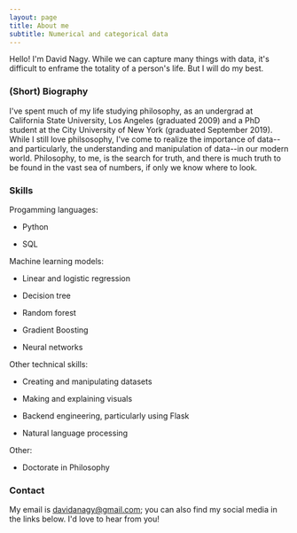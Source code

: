 ```yaml
---
layout: page
title: About me
subtitle: Numerical and categorical data
---
```


Hello! I'm David Nagy. While we can capture many things with data, it's difficult to enframe the totality of a person's life. But I will do my best.

### (Short) Biography

I've spent much of my life studying philosophy, as an undergrad at California State University, Los Angeles (graduated 2009) and a PhD student at the City University of New York (graduated September 2019). While I still love philsosophy, I've come to realize the importance of data--and particularly, the understanding and manipulation of data--in our modern world. Philosophy, to me, is the search for truth, and there is much truth to be found in the vast sea of numbers, if only we know where to look.

### Skills

Progamming languages:

- Python

- SQL

Machine learning models:

- Linear and logistic regression

- Decision tree

- Random forest

- Gradient Boosting

- Neural networks

Other technical skills:

- Creating and manipulating datasets

- Making and explaining visuals

- Backend engineering, particularly using Flask

- Natural language processing

Other:

- Doctorate in Philosophy


### Contact

My email is [davidanagy@gmail.com](mailto:davidanagy@gmail.com); you can also find my social media in the links below. I'd love to hear from you!

